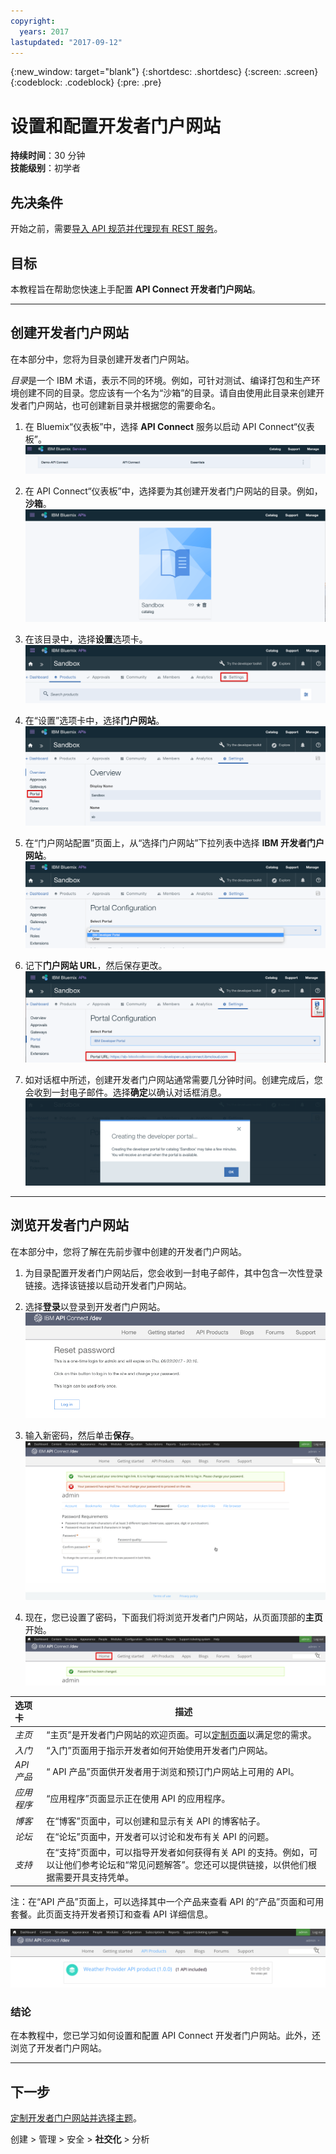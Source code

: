 ```yaml
---
copyright:
  years: 2017
lastupdated: "2017-09-12"
---
```


{:new_window: target="blank"}
{:shortdesc: .shortdesc}
{:screen: .screen}
{:codeblock: .codeblock}
{:pre: .pre}

# 设置和配置开发者门户网站
**持续时间**：30 分钟  
**技能级别**：初学者  

## 先决条件
开始之前，需要[导入 API 规范并代理现有 REST 服务](tut_rest_landing.html)。

## 目标
本教程旨在帮助您快速上手配置 **API Connect 开发者门户网站**。 

---

## 创建开发者门户网站
在本部分中，您将为目录创建开发者门户网站。

*目录*是一个 IBM 术语，表示不同的环境。例如，可针对测试、编译打包和生产环境创建不同的目录。您应该有一个名为“沙箱”的目录。请自由使用此目录来创建开发者门户网站，也可创建新目录并根据您的需要命名。

1. 在 Bluemix“仪表板”中，选择 **API Connect** 服务以启动 API Connect“仪表板”。![API Connect 服务](images/11-Bluemix-Dashboard.png)

2. 在 API Connect“仪表板”中，选择要为其创建开发者门户网站的目录。例如，**沙箱**。![目录](images/12-APIC-Dashboard.png)

3. 在该目录中，选择**设置**选项卡。  
  ![目录设置](images/13-catalog-settings.png)

4. 在“设置”选项卡中，选择**门户网站**。  
  ![门户网站配置](images/14-catalog-portal.png)

5. 在“门户网站配置”页面上，从“选择门户网站”下拉列表中选择 **IBM 开发者门户网站**。![IBM 开发者门户网站](images/15-IBM-developer-portal.png) 

6. 记下**门户网站 URL**，然后保存更改。  
  ![保存设置](images/16-save-settings.png)
  
7. 如对话框中所述，创建开发者门户网站通常需要几分钟时间。创建完成后，您会收到一封电子邮件。选择**确定**以确认对话框消息。  
  ![确定](images/17-OK.png)

---

## 浏览开发者门户网站
在本部分中，您将了解在先前步骤中创建的开发者门户网站。

1. 为目录配置开发者门户网站后，您会收到一封电子邮件，其中包含一次性登录链接。选择该链接以启动开发者门户网站。

2. 选择**登录**以登录到开发者门户网站。![登录](images/22-login.png)

3. 输入新密码，然后单击**保存**。  
  ![输入新密码](images/23-password.png)

4. 现在，您已设置了密码，下面我们将浏览开发者门户网站，从页面顶部的**主页**开始。  
  ![主页菜单](images/24-pwsaved.png)
  
| 选项卡| 描述| 
|:---------------- | -------------------- | 
| _主页_| “主页”是开发者门户网站的欢迎页面。可以[定制页面](tut_custom_dev_portal.html)以满足您的需求。| 
| _入门_| “入门”页面用于指示开发者如何开始使用开发者门户网站。|
| _API 产品_| “ API 产品”页面供开发者用于浏览和预订门户网站上可用的 API。| 
| _应用程序_| “应用程序”页面显示正在使用 API 的应用程序。| 
| _博客_| 在“博客”页面中，可以创建和显示有关 API 的博客帖子。| 
| _论坛_| 在“论坛”页面中，开发者可以讨论和发布有关 API 的问题。| 
| _支持_| 在“支持”页面中，可以指导开发者如何获得有关 API 的支持。例如，可以让他们参考论坛和“常见问题解答”。您还可以提供链接，以供他们根据需要开具支持凭单。| 

注：在“API 产品”页面上，可以选择其中一个产品来查看 API 的“产品”页面和可用套餐。此页面支持开发者预订和查看 API 详细信息。 

  ![API 产品](images/27-api-products.png)

### 结论
在本教程中，您已学习如何设置和配置 API Connect 开发者门户网站。此外，还浏览了开发者门户网站。

---

## 下一步

[定制开发者门户网站并选择主题](tut_custom_dev_portal.html)。

创建 > 管理 > 安全 > **社交化** > 分析
